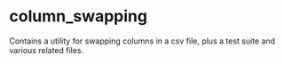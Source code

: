 # column_swapping
Contains a utility for swapping columns in a csv file, plus a test suite and various related files.
